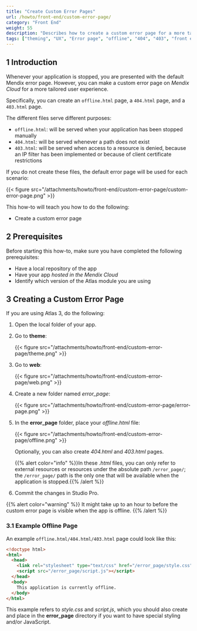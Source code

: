 ```yaml
---
title: "Create Custom Error Pages"
url: /howto/front-end/custom-error-page/
category: "Front End"
weight: 55
description: "Describes how to create a custom error page for a more tailored user experience."
tags: ["theming", "UX", "Error page", "offline", "404", "403", "front end"]
---
```


## 1 Introduction

Whenever your application is stopped, you are presented with the default Mendix error page. However, you can make a custom error page on *Mendix Cloud* for a more tailored user experience. 

Specifically, you can create an `offline.html` page, a `404.html` page, and a `403.html` page.

The different files serve different purposes:

* `offline.html`: will be served when your application has been stopped manually
* `404.html`: will be served whenever a path does not exist
* `403.html`: will be served when access to a resource is denied, because an IP filter has been implemented or because of client certificate restrictions

If you do not create these files, the default error page will be used for each scenario:

{{< figure src="/attachments/howto/front-end/custom-error-page/custom-error-page.png" >}}

This how-to will teach you how to do the following:

* Create a custom error page

## 2 Prerequisites

Before starting this how-to, make sure you have completed the following prerequisites:

* Have a local repository of the app
* Have your app *hosted in the Mendix Cloud*
* Identify which version of the Atlas module you are using

## 3 Creating a Custom Error Page

If you are using Atlas 3, do the following:

1. Open the local folder of your app.
2. Go to **theme**:

    {{< figure src="/attachments/howto/front-end/custom-error-page/theme.png" >}}

3. Go to **web**:

    {{< figure src="/attachments/howto/front-end/custom-error-page/web.png" >}}

4. Create a new folder named *error_page*:

    {{< figure src="/attachments/howto/front-end/custom-error-page/error-page.png" >}}

5. In the **error_page** folder, place your *offline.html* file:

    {{< figure src="/attachments/howto/front-end/custom-error-page/offline.png" >}}

    Optionally, you can also create *404.html* and *403.html* pages.

    {{% alert color="info" %}}In these *.html* files, you can only refer to external resources or resources under the absolute path `/error_page/`; the `/error_page/` path is the only one that will be available when the application is stopped.{{% /alert %}}

6. Commit the changes in Studio Pro.

{{% alert color="warning" %}}
It might take up to an hour to before the custom error page is visible when the app is offline.
{{% /alert %}}

### 3.1 Example Offline Page

An example `offline.html/404.html/403.html` page could look like this:

```html
<!doctype html>
<html>
  <head>
    <link rel="stylesheet" type="text/css" href="/error_page/style.css">
    <script src="/error_page/script.js"></script>
  </head>
  <body>
    This application is currently offline.
  </body>
</html>
```

This example refers to *style.css* and *script.js*, which you should also create and place in the **error_page** directory if you want to have special styling and/or JavaScript.
